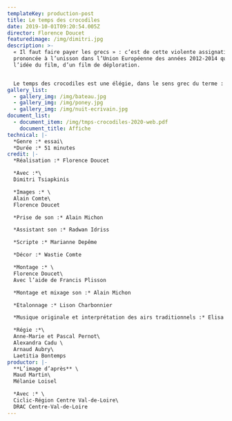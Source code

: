 ```yaml
---
templateKey: production-post
title: Le temps des crocodiles
date: 2019-10-01T09:20:54.005Z
director: Florence Doucet
featuredimage: /img/dimitri.jpg
description: >-
  « Il faut faire payer les grecs » : c’est de cette violente assignation
  prononcée à l’unisson dans l’Union Européenne des années 2012-2014 qu’est née
  l’idée du film, d’un film de déploration. 


  Le temps des crocodiles est une élégie, dans le sens grec du terme : un récit de lamentation qui, de loin, dans l’exil, évoque la défaite du peuple grec face à un châtiment aussi implacable qu’injuste.
gallery_list:
  - gallery_img: /img/bateau.jpg
  - gallery_img: /img/poney.jpg
  - gallery_img: /img/nuit-ecrivain.jpg
document_list:
  - document_item: /img/tmps-crocodiles-2020-web.pdf
    document_title: Affiche
technical: |-
  *Genre :* essai\
  *Durée :* 51 minutes
credit: |-
  *Réalisation :* Florence Doucet

  *Avec :*\
  Dimitri Tsiapkinis

  *Images :* \
  Alain Comte\
  Florence Doucet

  *Prise de son :* Alain Michon

  *Assistant son :* Radwan Idriss

  *Scripte :* Marianne Depême

  *Décor :* Wastie Comte

  *Montage :* \
  Florence Doucet\
  Avec l’aide de Francis Plisson

  *Montage et mixage son :* Alain Michon

  *Etalonnage :* Lison Charbonnier

  *Musique originale et interprétation des airs traditionnels :* Elisa Vellia

  *Régie :*\
  Anne-Marie et Pascal Pernot\
  Alexandra Cadu \
  Arnaud Aubry\
  Laetitia Bontemps
productor: |-
  **L’image d’après** \
  Maud Martin\
  Mélanie Loisel

  *Avec :* \
  Ciclic-Région Centre Val-de-Loire\
  DRAC Centre-Val-de-Loire
---
```

